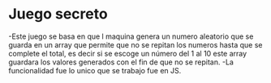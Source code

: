 <h1>Juego secreto</h1>

-Este juego se basa en que l maquina genera un numero aleatorio que se guarda en un array que permite que no se repitan los numeros hasta que se complete el total, es decir si se escoge un número del 1 al 10 este array guardara los valores generados con el fin de que no se repitan.
-La funcionalidad fue lo unico que se trabajo fue en JS.
